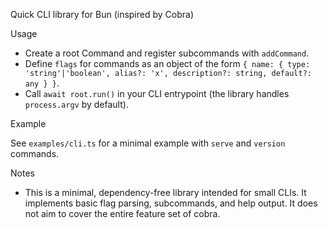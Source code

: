 Quick CLI library for Bun (inspired by Cobra)

Usage

- Create a root Command and register subcommands with `addCommand`.
- Define `flags` for commands as an object of the form `{ name: { type: 'string'|'boolean', alias?: 'x', description?: string, default?: any } }`.
- Call `await root.run()` in your CLI entrypoint (the library handles `process.argv` by default).

Example

See `examples/cli.ts` for a minimal example with `serve` and `version` commands.

Notes

- This is a minimal, dependency-free library intended for small CLIs. It implements basic flag parsing, subcommands, and help output. It does not aim to cover the entire feature set of cobra.

